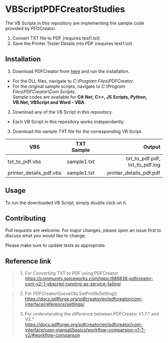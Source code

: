 # VBScriptPDFCreatorStudies

The VB Scripts in this repository are implementing the sample code provided by PFDCreator.
1. Convert TXT file to PDF (requires test1.txt)
2. Save the Printer Tester Details into PDF (requires test1.txt)

## Installation

1. Download PDFCreator from [here](http://download.pdfforge.org/download/pdfcreator/PDFCreator-stable) and run the installation.
- For the DLL files, navigate to *C:\Program Files\PDFCreator*.
- For the original sample scripts, navigate to *C:\Program Files\PDFCreator\Com Scripts*.\
Sample codes are available for **C#.Net, C++, JS Scripts, Python, VB.Net, VBScript and Word - VBA**. 

2. Download any of the VB Script in this repository.
- Each VB Script in this repository works independently.

3. Download the sample TXT file for the corresponding VB Script.

| VBS                       | TXT Sample    | Output                          |
| ------------------------- |:-------------:| -------------------------------:|
| txt_to_pdf.vbs            | sample1.txt   | txt_to_pdf.pdf, txt_to_pdf.log  |
| printer_details_pdf.vbs   | sample1.txt   | printer_details_pdf.pdf         |

## Usage
To run the downloaded VB Script, simply double click on it.

## Contributing
Pull requests are welcome. For major changes, please open an issue first to discuss what you would like to change.

Please make sure to update tests as appropriate.

## Reference link
>1. For Converting TXT to PDF using PDFCreator\
https://community.spiceworks.com/topic/886838-pdfcreator-com-v2-1-vbscript-running-as-service-failing)

>2. For PDFCreatorQueueObj.SetProfileSetting()\
https://docs.pdfforge.org/pdfcreator/en/pdfcreator/com-interface/reference/settings/

>3. For understanding the difference between PDFCreator V1.7.* and V2.*\
https://docs.pdfforge.org/pdfcreator/en/pdfcreator/com-interface/user-manual/basics/workflow-comparsion-v1-7-v2/#workflow-comparison
